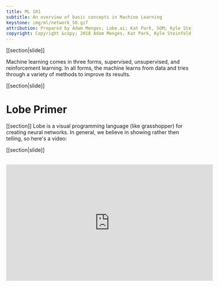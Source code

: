 ```yaml
---
title: ML 101
subtitle: An overview of basic concepts in Machine Learning
keystone: img/ml/network_50.gif
attribution: Prepared by Adam Menges, Lobe.ai; Kat Park, SOM; Kyle Steinfeld, UC Berkeley; Samantha Walker, SOM
copyright: Copyright &copy; 2018 Adam Menges, Kat Park, Kyle Steinfeld, and Samantha Walker
---
```


[[section|slide]]

Machine learning comes in three forms, supervised, unsupervised, and reinforcement learning. In all forms, the machine learns from data and tries through a variety of methods to improve its results.

[[section|slide]]
# Lobe Primer
<!-------------------- -------------------->

[[section]]
Lobe is a visual programming language (like grasshopper) for creating neural networks. In general, we believe in showing rather then telling, so here's a video:

[[section|slide]]

<br />

<center>
<iframe width="560" height="315" src="https://www.youtube.com/embed/IN69suHxS8w" frameborder="0" allow="autoplay; encrypted-media" allowfullscreen></iframe>
</center>
